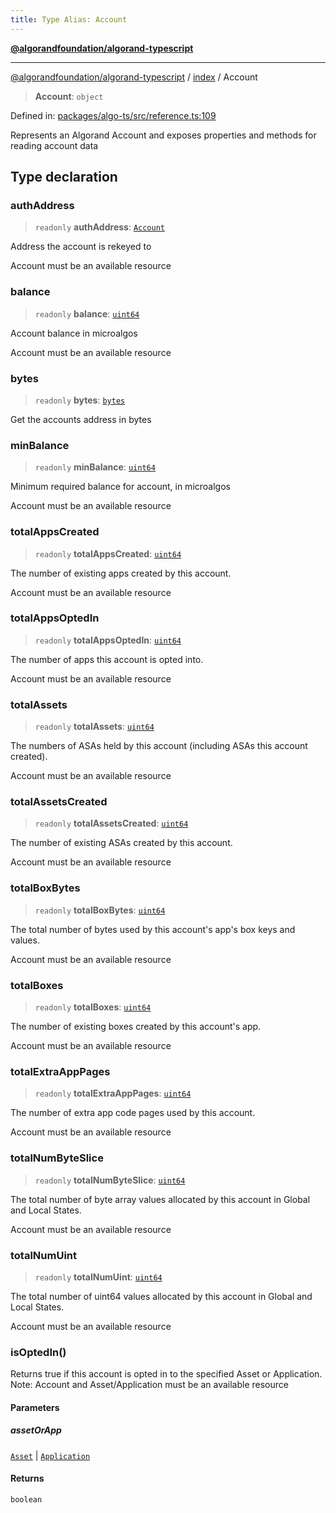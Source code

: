 ```yaml
---
title: Type Alias: Account
---
```


[**@algorandfoundation/algorand-typescript**](../../README)

***

[@algorandfoundation/algorand-typescript](../../README) / [index](../README) / Account



> **Account**: `object`

Defined in: [packages/algo-ts/src/reference.ts:109](https://github.com/algorandfoundation/puya-ts/blob/main/packages/algo-ts/src/reference.ts#L109)

Represents an Algorand Account and exposes properties and methods for reading account data

## Type declaration

### authAddress

> `readonly` **authAddress**: [`Account`](Account)

Address the account is rekeyed to

Account must be an available resource

### balance

> `readonly` **balance**: [`uint64`](uint64)

Account balance in microalgos

Account must be an available resource

### bytes

> `readonly` **bytes**: [`bytes`](bytes)

Get the accounts address in bytes

### minBalance

> `readonly` **minBalance**: [`uint64`](uint64)

Minimum required balance for account, in microalgos

Account must be an available resource

### totalAppsCreated

> `readonly` **totalAppsCreated**: [`uint64`](uint64)

The number of existing apps created by this account.

Account must be an available resource

### totalAppsOptedIn

> `readonly` **totalAppsOptedIn**: [`uint64`](uint64)

The number of apps this account is opted into.

Account must be an available resource

### totalAssets

> `readonly` **totalAssets**: [`uint64`](uint64)

The numbers of ASAs held by this account (including ASAs this account created).

Account must be an available resource

### totalAssetsCreated

> `readonly` **totalAssetsCreated**: [`uint64`](uint64)

The number of existing ASAs created by this account.

Account must be an available resource

### totalBoxBytes

> `readonly` **totalBoxBytes**: [`uint64`](uint64)

The total number of bytes used by this account's app's box keys and values.

Account must be an available resource

### totalBoxes

> `readonly` **totalBoxes**: [`uint64`](uint64)

The number of existing boxes created by this account's app.

Account must be an available resource

### totalExtraAppPages

> `readonly` **totalExtraAppPages**: [`uint64`](uint64)

The number of extra app code pages used by this account.

Account must be an available resource

### totalNumByteSlice

> `readonly` **totalNumByteSlice**: [`uint64`](uint64)

The total number of byte array values allocated by this account in Global and Local States.

Account must be an available resource

### totalNumUint

> `readonly` **totalNumUint**: [`uint64`](uint64)

The total number of uint64 values allocated by this account in Global and Local States.

Account must be an available resource

### isOptedIn()

Returns true if this account is opted in to the specified Asset or Application.
Note: Account and Asset/Application must be an available resource

#### Parameters

##### assetOrApp

[`Asset`](Asset) | [`Application`](Application)

#### Returns

`boolean`